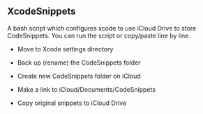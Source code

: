 ## XcodeSnippets
A bash script which configures xcode to use iCloud Drive to store CodeSnippets. You can run the script or copy/paste line by line.

- Move to Xcode settings directory

- Back up (rename) the CodeSnippets folder

- Create new CodeSnippets folder on iCloud

- Make a link to iCloud/Documents/CodeSnippets

- Copy original snippets to iCloud Drive
